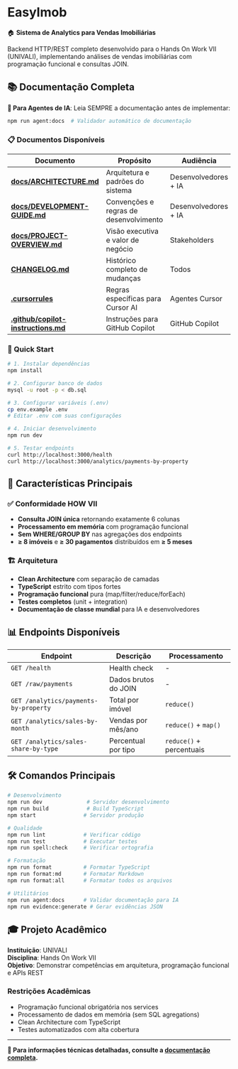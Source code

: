 # EasyImob

🏠 **Sistema de Analytics para Vendas Imobiliárias**

Backend HTTP/REST completo desenvolvido para o Hands On Work VII (UNIVALI), implementando análises de vendas imobiliárias com programação funcional e consultas JOIN.

## 📚 Documentação Completa

**🤖 Para Agentes de IA**: Leia SEMPRE a documentação antes de implementar:

```bash
npm run agent:docs  # Validador automático de documentação
```

### 📋 Documentos Disponíveis

| Documento                                                              | Propósito                              | Audiência            |
| ---------------------------------------------------------------------- | -------------------------------------- | -------------------- |
| **[docs/ARCHITECTURE.md](docs/ARCHITECTURE.md)**                       | Arquitetura e padrões do sistema       | Desenvolvedores + IA |
| **[docs/DEVELOPMENT-GUIDE.md](docs/DEVELOPMENT-GUIDE.md)**             | Convenções e regras de desenvolvimento | Desenvolvedores + IA |
| **[docs/PROJECT-OVERVIEW.md](docs/PROJECT-OVERVIEW.md)**               | Visão executiva e valor de negócio     | Stakeholders         |
| **[CHANGELOG.md](CHANGELOG.md)**                                       | Histórico completo de mudanças         | Todos                |
| **[.cursorrules](.cursorrules)**                                       | Regras específicas para Cursor AI      | Agentes Cursor       |
| **[.github/copilot-instructions.md](.github/copilot-instructions.md)** | Instruções para GitHub Copilot         | GitHub Copilot       |

### 🚀 Quick Start

```bash
# 1. Instalar dependências
npm install

# 2. Configurar banco de dados
mysql -u root -p < db.sql

# 3. Configurar variáveis (.env)
cp env.example .env
# Editar .env com suas configurações

# 4. Iniciar desenvolvimento
npm run dev

# 5. Testar endpoints
curl http://localhost:3000/health
curl http://localhost:3000/analytics/payments-by-property
```

## 🎯 Características Principais

### ✅ Conformidade HOW VII

- **Consulta JOIN única** retornando exatamente 6 colunas
- **Processamento em memória** com programação funcional
- **Sem WHERE/GROUP BY** nas agregações dos endpoints
- **≥ 8 imóveis** e **≥ 30 pagamentos** distribuídos em **≥ 5 meses**

### 🏗️ Arquitetura

- **Clean Architecture** com separação de camadas
- **TypeScript** estrito com tipos fortes
- **Programação funcional** pura (map/filter/reduce/forEach)
- **Testes completos** (unit + integration)
- **Documentação de classe mundial** para IA e desenvolvedores

## 📊 Endpoints Disponíveis

| Endpoint                              | Descrição            | Processamento            |
| ------------------------------------- | -------------------- | ------------------------ |
| `GET /health`                         | Health check         | -                        |
| `GET /raw/payments`                   | Dados brutos do JOIN | -                        |
| `GET /analytics/payments-by-property` | Total por imóvel     | `reduce()`               |
| `GET /analytics/sales-by-month`       | Vendas por mês/ano   | `reduce()` + `map()`     |
| `GET /analytics/sales-share-by-type`  | Percentual por tipo  | `reduce()` + percentuais |

## 🛠️ Comandos Principais

```bash
# Desenvolvimento
npm run dev              # Servidor desenvolvimento
npm run build            # Build TypeScript
npm start               # Servidor produção

# Qualidade
npm run lint            # Verificar código
npm run test            # Executar testes
npm run spell:check     # Verificar ortografia

# Formatação
npm run format          # Formatar TypeScript
npm run format:md       # Formatar Markdown
npm run format:all      # Formatar todos os arquivos

# Utilitários
npm run agent:docs      # Validar documentação para IA
npm run evidence:generate # Gerar evidências JSON
```

## 🎓 Projeto Acadêmico

**Instituição**: UNIVALI  
**Disciplina**: Hands On Work VII  
**Objetivo**: Demonstrar competências em arquitetura, programação funcional e APIs REST

### Restrições Acadêmicas

- Programação funcional obrigatória nos services
- Processamento de dados em memória (sem SQL agregations)
- Clean Architecture com TypeScript
- Testes automatizados com alta cobertura

---

**📖 Para informações técnicas detalhadas, consulte a [documentação completa](docs/).**
